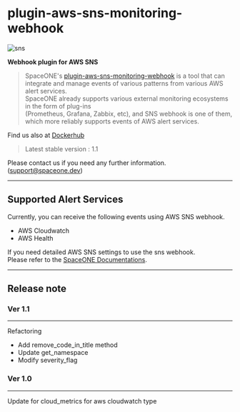 # plugin-aws-sns-monitoring-webhook

![sns](https://user-images.githubusercontent.com/83386688/155678636-4e35b1d3-3fb6-4d1d-84aa-323a7f73b966.png)


**Webhook plugin for AWS SNS**

> SpaceONE's [plugin-aws-sns-monitoring-webhook](https://github.com/spaceone-dev/plugin-aws-sns-mon-webhook) 
 is a tool that can integrate and manage events of various patterns from various AWS alert services.   
> SpaceONE already supports various external monitoring ecosystems in the form of plug-ins   
> (Prometheus, Grafana, Zabbix, etc), and SNS webhook is one of them, which more reliably supports events of AWS alert services.

Find us also at [Dockerhub](https://hub.docker.com/repository/docker/spaceone/plugin-aws-sns-mon-webhook)
> Latest stable version : 1.1

Please contact us if you need any further information. (support@spaceone.dev)

---

## Supported Alert Services

Currently, you can receive the following events using AWS SNS webhook.
* AWS Cloudwatch
* AWS Health

If you need detailed AWS SNS settings to use the sns webhook.   
Please refer to the [SpaceONE Documentations](https://spaceone.org/docs/guides/alert_manager/webhook_settings/aws_sns_webhook/).

---

## Release note

### Ver 1.1

---

Refactoring   
- Add remove_code_in_title method
- Update get_namespace
- Modify severity_flag

### Ver 1.0

---

Update for cloud_metrics for aws cloudwatch type

